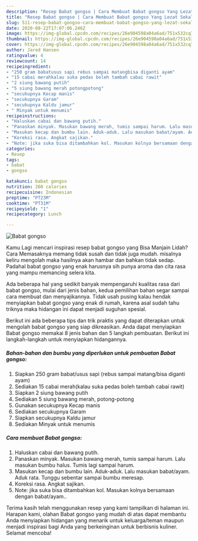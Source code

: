 ```yaml
---
description: "Resep Babat gongso | Cara Membuat Babat gongso Yang Lezat Sekali"
title: "Resep Babat gongso | Cara Membuat Babat gongso Yang Lezat Sekali"
slug: 511-resep-babat-gongso-cara-membuat-babat-gongso-yang-lezat-sekali
date: 2020-08-22T17:07:06.246Z
image: https://img-global.cpcdn.com/recipes/26e904598a04a6ad/751x532cq70/babat-gongso-foto-resep-utama.jpg
thumbnail: https://img-global.cpcdn.com/recipes/26e904598a04a6ad/751x532cq70/babat-gongso-foto-resep-utama.jpg
cover: https://img-global.cpcdn.com/recipes/26e904598a04a6ad/751x532cq70/babat-gongso-foto-resep-utama.jpg
author: Jared Hansen
ratingvalue: 4
reviewcount: 14
recipeingredient:
- "250 gram babatusus sapi rebus sampai matangbisa diganti ayam"
- "15 cabai merahkalau suka pedas boleh tambah cabai rawit"
- "2 siung bawang putih"
- "5 siung bawang merah potongpotong"
- "secukupnya Kecap manis"
- "secukupnya Garam"
- "secukupnya Kaldu jamur"
- " Minyak untuk menumis"
recipeinstructions:
- "Haluskan cabai dan bawang putih."
- "Panaskan minyak. Masukan bawang merah, tumis sampai harum. Lalu masukan bumbu halus. Tumis lagi sampai harum."
- "Masukan kecap dan bumbu lain. Aduk-aduk. Lalu masukan babat/ayam. Aduk rata. Tunggu sebentar sampai bumbu meresap."
- "Koreksi rasa. Angkat sajikan."
- "Note: jika suka bisa ditambahkan kol. Masukan kolnya bersamaan dengan babat/ayam.."
categories:
- Resep
tags:
- babat
- gongso

katakunci: babat gongso 
nutrition: 260 calories
recipecuisine: Indonesian
preptime: "PT23M"
cooktime: "PT31M"
recipeyield: "1"
recipecategory: Lunch

---
```



![Babat gongso](https://img-global.cpcdn.com/recipes/26e904598a04a6ad/751x532cq70/babat-gongso-foto-resep-utama.jpg)

Kamu Lagi mencari inspirasi resep babat gongso yang Bisa Manjain Lidah? Cara Memasaknya memang tidak susah dan tidak juga mudah. misalnya keliru mengolah maka hasilnya akan hambar dan bahkan tidak sedap. Padahal babat gongso yang enak harusnya sih punya aroma dan cita rasa yang mampu memancing selera kita.



Ada beberapa hal yang sedikit banyak mempengaruhi kualitas rasa dari babat gongso, mulai dari jenis bahan, kedua pemilihan bahan segar sampai cara membuat dan menyajikannya. Tidak usah pusing kalau hendak menyiapkan babat gongso yang enak di rumah, karena asal sudah tahu triknya maka hidangan ini dapat menjadi suguhan spesial.


Berikut ini ada beberapa tips dan trik praktis yang dapat diterapkan untuk mengolah babat gongso yang siap dikreasikan. Anda dapat menyiapkan Babat gongso memakai 8 jenis bahan dan 5 langkah pembuatan. Berikut ini langkah-langkah untuk menyiapkan hidangannya.

<!--inarticleads1-->

##### Bahan-bahan dan bumbu yang diperlukan untuk pembuatan Babat gongso:

1. Siapkan 250 gram babat/usus sapi (rebus sampai matang/bisa diganti ayam)
1. Sediakan 15 cabai merah(kalau suka pedas boleh tambah cabai rawit)
1. Siapkan 2 siung bawang putih
1. Sediakan 5 siung bawang merah, potong-potong
1. Gunakan secukupnya Kecap manis
1. Sediakan secukupnya Garam
1. Siapkan secukupnya Kaldu jamur
1. Sediakan  Minyak untuk menumis




<!--inarticleads2-->

##### Cara membuat Babat gongso:

1. Haluskan cabai dan bawang putih.
1. Panaskan minyak. Masukan bawang merah, tumis sampai harum. Lalu masukan bumbu halus. Tumis lagi sampai harum.
1. Masukan kecap dan bumbu lain. Aduk-aduk. Lalu masukan babat/ayam. Aduk rata. Tunggu sebentar sampai bumbu meresap.
1. Koreksi rasa. Angkat sajikan.
1. Note: jika suka bisa ditambahkan kol. Masukan kolnya bersamaan dengan babat/ayam..




Terima kasih telah menggunakan resep yang kami tampilkan di halaman ini. Harapan kami, olahan Babat gongso yang mudah di atas dapat membantu Anda menyiapkan hidangan yang menarik untuk keluarga/teman maupun menjadi inspirasi bagi Anda yang berkeinginan untuk berbisnis kuliner. Selamat mencoba!

